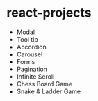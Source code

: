 # react-projects

- Modal
- Tool tip
- Accordion
- Carousel
- Forms
- Pagination
- Infinite Scroll
- Chess Board Game
- Snake & Ladder Game

